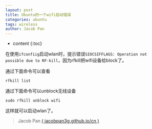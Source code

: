 ```yaml
---
layout: post
title: Ubuntu的一个wifi启动错误
categories: ubuntu
tags: wireless
author: Jacob Pan
---
```


* content
{:toc}


在使用`ifconfiig`启动wlan时，提示错误`SIOCSIFFLAGS: Operation not possible due to RF-kill`，因为rfkill把wifi设备给block了。

通过下面命令可以查看

```
rfkill list
```

通过下面命令可以unblock无线设备

```
sudo rfkill unblock wifi
```

这样就可以启动wlan了。


> Jacob Pan [( jacobpan3g.github.io/cn )](http://jacobpan3g.github.io/cn)

